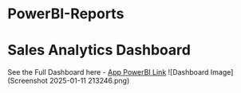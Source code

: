 # PowerBI-Reports
# Sales Analytics Dashboard
See the Full Dashboard here - [App PowerBI Link](https://app.powerbi.com/view?r=eyJrIjoiMjNhOGIxNTMtNjFjZS00NmFmLTgzMmUtNjYxNWVlYTI0M2EwIiwidCI6ImZjYmVkZGI2LWIyYmMtNDIzYy05NDFjLThhZWUyZTM3YjRkZCJ9&embedImagePlaceholder=true)
![Dashboard Image](Screenshot 2025-01-11 213246.png)
